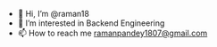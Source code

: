 - 👋 Hi, I’m @raman18
- 👀 I’m interested in Backend Engineering
- 📫 How to reach me ramanpandey1807@gmail.com

<!---
raman18/raman18 is a ✨ special ✨ repository because its `README.md` (this file) appears on your GitHub profile.
You can click the Preview link to take a look at your changes.
--->
